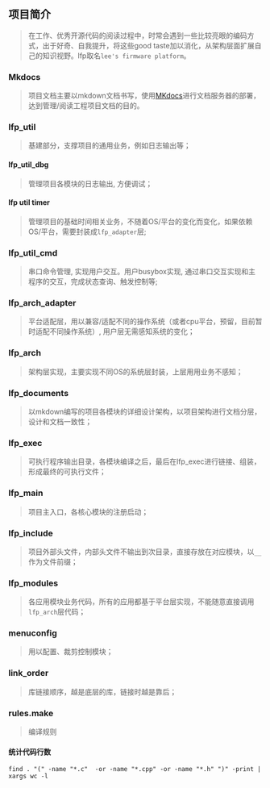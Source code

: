 ## 项目简介

> 在工作、优秀开源代码的阅读过程中，时常会遇到一些比较亮眼的编码方式，出于好奇、自我提升，将这些good taste加以消化，从架构层面扩展自己的知识视野。lfp取名`lee's firmware platform`。

### Mkdocs

> 项目文档主要以mkdown文档书写，使用[MKdocs](https://mkdocs.readthedocs.io/en/stable/)进行文档服务器的部署，达到管理/阅读工程项目文档的目的。

### lfp_util

> 基建部分，支撑项目的通用业务，例如日志输出等；

#### lfp_util_dbg

> 管理项目各模块的日志输出, 方便调试；

#### lfp util timer

> 管理项目的基础时间相关业务，不随着OS/平台的变化而变化，如果依赖OS/平台，需要封装成`lfp_adapter`层;

### lfp_util_cmd

> 串口命令管理, 实现用户交互。用户busybox实现, 通过串口交互实现和主程序的交互，完成状态查询、触发控制等;

### lfp_arch_adapter

> 平台适配层，用以兼容/适配不同的操作系统（或者cpu平台，预留，目前暂时适配不同操作系统）, 用户层无需感知系统的变化；

### lfp_arch

> 架构层实现，主要实现不同OS的系统层封装，上层用用业务不感知；

### lfp_documents

> 以mkdown编写的项目各模块的详细设计架构，以项目架构进行文档分层，设计和文档一致性；

### lfp_exec

> 可执行程序输出目录，各模块编译之后，最后在lfp_exec进行链接、组装，形成最终的可执行文件；

### lfp_main

> 项目主入口，各核心模块的注册启动；

### lfp_include

> 项目外部头文件，内部头文件不输出到次目录，直接存放在对应模块，以`__`作为文件前缀；

### lfp_modules

> 各应用模块业务代码，所有的应用都基于平台层实现，不能随意直接调用`lfp_arch`层代码；

### menuconfig

> 用以配置、裁剪控制模块；

### link_order

> 库链接顺序，越是底层的库，链接时越是靠后；

### rules.make

> 编译规则

#### 统计代码行数

```shell
find . "(" -name "*.c"  -or -name "*.cpp" -or -name "*.h" ")" -print | xargs wc -l
```
